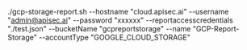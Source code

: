 

 ./gcp-storage-report.sh --hostname "cloud.apisec.ai" --username "admin@apisec.ai" --password "xxxxxx" --reportaccesscredentials "./test.json" --bucketName "gcpreportstorage" --name "GCP-Report-Storage" --accountType "GOOGLE_CLOUD_STORAGE"
